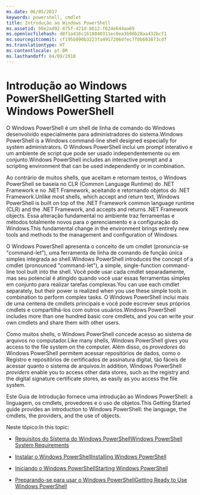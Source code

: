 ```yaml
---
ms.date: 06/05/2017
keywords: powershell, cmdlet
title: Introdução ao Windows PowerShell
ms.assetid: b0e2ad92-875f-421d-b612-f624e644aa69
ms.openlocfilehash: d8f1a416c1618040311ec0ea3b98b28aa432bcf1
ms.sourcegitcommit: cf195b090b3223fa4917206dfec7f0b603873cdf
ms.translationtype: HT
ms.contentlocale: pt-BR
ms.lasthandoff: 04/09/2018
---
```

# <a name="getting-started-with-windows-powershell"></a><span data-ttu-id="b52ae-103">Introdução ao Windows PowerShell</span><span class="sxs-lookup"><span data-stu-id="b52ae-103">Getting Started with Windows PowerShell</span></span>
<span data-ttu-id="b52ae-104">O Windows PowerShell é um shell de linha de comando do Windows desenvolvido especialmente para administradores do sistema.</span><span class="sxs-lookup"><span data-stu-id="b52ae-104">Windows PowerShell is a Windows command-line shell designed especially for system administrators.</span></span> <span data-ttu-id="b52ae-105">O Windows PowerShell inclui um prompt interativo e um ambiente de script que pode ser usado independentemente ou em conjunto.</span><span class="sxs-lookup"><span data-stu-id="b52ae-105">Windows PowerShell includes an interactive prompt and a scripting environment that can be used independently or in combination.</span></span>

<span data-ttu-id="b52ae-106">Ao contrário de muitos shells, que aceitam e retornam textos, o Windows PowerShell se baseia no CLR (Common Language Runtime) do .NET Framework e no .NET Framework, aceitando e retornando objetos do .NET Framework.</span><span class="sxs-lookup"><span data-stu-id="b52ae-106">Unlike most shells, which accept and return text, Windows PowerShell is built on top of the .NET Framework common language runtime (CLR) and the .NET Framework, and accepts and returns .NET Framework objects.</span></span> <span data-ttu-id="b52ae-107">Essa alteração fundamental no ambiente traz ferramentas e métodos totalmente novos para o gerenciamento e a configuração do Windows.</span><span class="sxs-lookup"><span data-stu-id="b52ae-107">This fundamental change in the environment brings entirely new tools and methods to the management and configuration of Windows.</span></span>

<span data-ttu-id="b52ae-108">O Windows PowerShell apresenta o conceito de um cmdlet (pronuncia-se "command-let"), uma ferramenta de linha de comando de função única simples integrada ao shell.</span><span class="sxs-lookup"><span data-stu-id="b52ae-108">Windows PowerShell introduces the concept of a cmdlet (pronounced "command-let"), a simple, single-function command-line tool built into the shell.</span></span> <span data-ttu-id="b52ae-109">Você pode usar cada cmdlet separadamente, mas seu potencial é atingido quando você usar essas ferramentas simples em conjunto para realizar tarefas complexas.</span><span class="sxs-lookup"><span data-stu-id="b52ae-109">You can use each cmdlet separately, but their power is realized when you use these simple tools in combination to perform complex tasks.</span></span> <span data-ttu-id="b52ae-110">O Windows PowerShell inclui mais de uma centena de cmdlets principais e você pode escrever seus próprios cmdlets e compartilhá-los com outros usuários.</span><span class="sxs-lookup"><span data-stu-id="b52ae-110">Windows PowerShell includes more than one hundred basic core cmdlets, and you can write your own cmdlets and share them with other users.</span></span>

<span data-ttu-id="b52ae-111">Como muitos shells, o Windows PowerShell concede acesso ao sistema de arquivos no computador.</span><span class="sxs-lookup"><span data-stu-id="b52ae-111">Like many shells, Windows PowerShell gives you access to the file system on the computer.</span></span> <span data-ttu-id="b52ae-112">Além disso, os *provedores* do Windows PowerShell permitem acessar repositórios de dados, como o Registro e repositórios de certificados de assinatura digital, tão fáceis de acessar quanto o sistema de arquivos.</span><span class="sxs-lookup"><span data-stu-id="b52ae-112">In addition, Windows PowerShell *providers* enable you to access other data stores, such as the registry and the digital signature certificate stores, as easily as you access the file system.</span></span>

<span data-ttu-id="b52ae-113">Este Guia de Introdução fornece uma introdução ao Windows PowerShell: a linguagem, os cmdlets, provedores e o uso de objetos.</span><span class="sxs-lookup"><span data-stu-id="b52ae-113">This Getting Started guide provides an introduction to Windows PowerShell: the language, the cmdlets, the providers, and the use of objects.</span></span>

<span data-ttu-id="b52ae-114">Neste tópico:</span><span class="sxs-lookup"><span data-stu-id="b52ae-114">In this topic:</span></span>

- [<span data-ttu-id="b52ae-115">Requisitos do Sistema do Windows PowerShell</span><span class="sxs-lookup"><span data-stu-id="b52ae-115">Windows PowerShell System Requirements</span></span>](../setup/Windows-PowerShell-System-Requirements.md)

- [<span data-ttu-id="b52ae-116">Instalar o Windows PowerShell</span><span class="sxs-lookup"><span data-stu-id="b52ae-116">Installing Windows PowerShell</span></span>](../setup/Installing-Windows-PowerShell.md)

- [<span data-ttu-id="b52ae-117">Iniciando o Windows PowerShell</span><span class="sxs-lookup"><span data-stu-id="b52ae-117">Starting Windows PowerShell</span></span>](../setup/Starting-Windows-PowerShell.md)

- [<span data-ttu-id="b52ae-118">Preparando-se para usar o Windows PowerShell</span><span class="sxs-lookup"><span data-stu-id="b52ae-118">Getting Ready to Use Windows PowerShell</span></span>](Getting-Ready-to-Use-Windows-PowerShell.md)